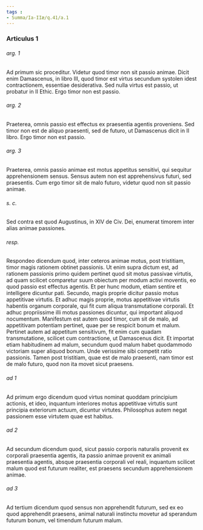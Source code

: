 ```yaml
---
tags : 
- Summa/Ia-IIæ/q.41/a.1
---
```


### Articulus 1

###### arg. 1
Ad primum sic proceditur. Videtur quod timor non sit passio animae. Dicit enim Damascenus, in libro III, quod timor est virtus secundum systolen idest contractionem, essentiae desiderativa. Sed nulla virtus est passio, ut probatur in II Ethic. Ergo timor non est passio.

###### arg. 2
Praeterea, omnis passio est effectus ex praesentia agentis proveniens. Sed timor non est de aliquo praesenti, sed de futuro, ut Damascenus dicit in II libro. Ergo timor non est passio.

###### arg. 3
Praeterea, omnis passio animae est motus appetitus sensitivi, qui sequitur apprehensionem sensus. Sensus autem non est apprehensivus futuri, sed praesentis. Cum ergo timor sit de malo futuro, videtur quod non sit passio animae.

###### s. c.
Sed contra est quod Augustinus, in XIV de Civ. Dei, enumerat timorem inter alias animae passiones.

###### resp.
Respondeo dicendum quod, inter ceteros animae motus, post tristitiam, timor magis rationem obtinet passionis. Ut enim supra dictum est, ad rationem passionis primo quidem pertinet quod sit motus passivae virtutis, ad quam scilicet comparetur suum obiectum per modum activi moventis, eo quod passio est effectus agentis. Et per hunc modum, etiam sentire et intelligere dicuntur pati. Secundo, magis proprie dicitur passio motus appetitivae virtutis. Et adhuc magis proprie, motus appetitivae virtutis habentis organum corporale, qui fit cum aliqua transmutatione corporali. Et adhuc propriissime illi motus passiones dicuntur, qui important aliquod nocumentum. Manifestum est autem quod timor, cum sit de malo, ad appetitivam potentiam pertinet, quae per se respicit bonum et malum. Pertinet autem ad appetitum sensitivum, fit enim cum quadam transmutatione, scilicet cum contractione, ut Damascenus dicit. Et importat etiam habitudinem ad malum, secundum quod malum habet quodammodo victoriam super aliquod bonum. Unde verissime sibi competit ratio passionis. Tamen post tristitiam, quae est de malo praesenti, nam timor est de malo futuro, quod non ita movet sicut praesens.

###### ad 1
Ad primum ergo dicendum quod virtus nominat quoddam principium actionis, et ideo, inquantum interiores motus appetitivae virtutis sunt principia exteriorum actuum, dicuntur virtutes. Philosophus autem negat passionem esse virtutem quae est habitus.

###### ad 2
Ad secundum dicendum quod, sicut passio corporis naturalis provenit ex corporali praesentia agentis, ita passio animae provenit ex animali praesentia agentis, absque praesentia corporali vel reali, inquantum scilicet malum quod est futurum realiter, est praesens secundum apprehensionem animae.

###### ad 3
Ad tertium dicendum quod sensus non apprehendit futurum, sed ex eo quod apprehendit praesens, animal naturali instinctu movetur ad sperandum futurum bonum, vel timendum futurum malum.

